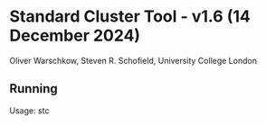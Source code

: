 # Standard Cluster Tool - v1.6 (14 December 2024)  
Oliver Warschkow, Steven R. Schofield, University College London 

## Running

Usage:   stc <template> [<options> ...] <cluster-descriptor>

Templates:  Si           Si(001) surface template generated using
                         VASP GGA_DFT (Warschkow et al. Surf.Sci. 2007).
            Si2024       Si(001) surface template generated using
                         CASTEP v19, PBE, USP, (8x4x1) MP, 800 eV, 20 layers (Schofield 2024).
            Ge2024       Ge(001) surface template generated using
                         CASTEP v19, PBE, USP, (8x4x1) MP, 800 eV, 20 layers (Schofield 2024).
            DSi          Si(001) surface template generated using
                         DMol3 PBE/DZP. (Tracey et al, JCP 2012).
Options:    -p2x1        Selects a p(2x1) flat-dimer pattern.
                         This is the default dimer-buckling pattern.
            -c4x2        Selects a c(4x2) buckled dimer pattern.
            -c4x2inv     Selects a c(4x2) buckled dimer pattern
                         with opposite orientation to the -c4x2 option.
            -p2x2        Selects a p(2x2) buckled dimer pattern.
            -p2x2inv     Selects a p(2x2) buckled dimer pattern
                         with opposite orientation to the -c2x2 option.
            -xyz         Prints cluster in XYZ file format.
                         This is the default output format.
            -gaussian    Prints cluster as a Gaussian input
                         structure with opt=ModRedunant
                         constraint flags.
            -ascending   Prints structure ordered by atomic layer
                         starting with the deepest layer. This is
                         the default ordering of atoms.
            -descending  Prints structure ordered by atomic layer
                         surface (dimer) layer.
            -hfirst      Reorders atoms so that the terminating
                         hydrogen atoms come before any of the
                         cluster atoms. This is the default order
                         in which atoms are outputted.
            -hlast       Reorders atoms so that the terminating
                         hydrogen atoms come after the cluster
                         atoms.

Example use:
  ./stc Si2024 -gaussian "4'"
      Creates a single-dimer, single-row Si9H12 cluster in Gaussian input format.
      Note: The third argument is written as "<four><prime>", where "four" refers
      to the number of silicon layers below the dimer, and "prime" indicates that
      this is not a "wide" cluster.

  ./stc Si2024 -gaussian "4'4'"
      Creates a two-dimer cluster Si15H16.

  ./stc Si2024 -gaussian "4'4'|4'4'"
      Creates a four-dimer-in-two-rows cluster Si35H32.
      Note: Each "four" has a prime, and rows are separated by a vertical bar.

  ./stc Si2024 -gaussian "2'4'2'"
      Creates a cluster with varying depth, combining numbers for different depths.


## Installation

### Prerequisites

Ensure you have the following installed on your system:
- [Git](https://git-scm.com/)
- A compatible C++ compiler (e.g., GCC or Clang)
- make (build tool)

### Steps

1. **Clone the Repository**  
Clone the repository to your local machine:  
```bash
git clone https://github.com/srschofield/standard-cluster-tool.git
cd standard-cluster-tool
```

2. **Build the Project**  
Compile the source code using the provided Makefile:
```bash
make
```
This will generate the required binaries in the project directory.

3. **Install the Tool**  
To make the binary accessible system-wide, run:
```bash
make install
```
This will copy the binary to /usr/local/bin.

4. **Run the Tool**  
If installed into your path, you can run the tool system-wide using:
```bash
sct
```
Alternatively, if not installed, run it directly from the project directory:
```bash
./sct
```


